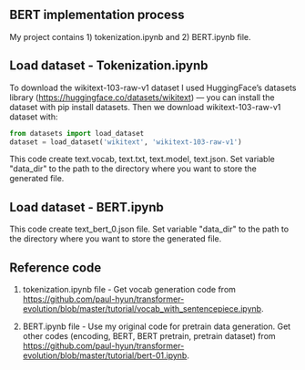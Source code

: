 ## BERT implementation process

My project contains 1) tokenization.ipynb and 2) BERT.ipynb file.

## Load dataset - Tokenization.ipynb

To download the wikitext-103-raw-v1 dataset I used HuggingFace’s datasets library (https://huggingface.co/datasets/wikitext) — you can install the dataset with pip install datasets. Then we download wikitext-103-raw-v1 dataset with:

```python
from datasets import load_dataset
dataset = load_dataset('wikitext', 'wikitext-103-raw-v1')
```
This code create text.vocab, text.txt, text.model, text.json. Set variable "data_dir" to the path to the directory where you want to store the generated file.

## Load dataset - BERT.ipynb

This code create text_bert_0.json file. Set variable "data_dir" to the path to the directory where you want to store the generated file.

## Reference code

1) tokenization.ipynb file - Get vocab generation code from https://github.com/paul-hyun/transformer-evolution/blob/master/tutorial/vocab_with_sentencepiece.ipynb.

2) BERT.ipynb file - Use my original code for pretrain data generation. Get other codes (encoding, BERT, BERT pretrain, pretrain dataset) from https://github.com/paul-hyun/transformer-evolution/blob/master/tutorial/bert-01.ipynb.


